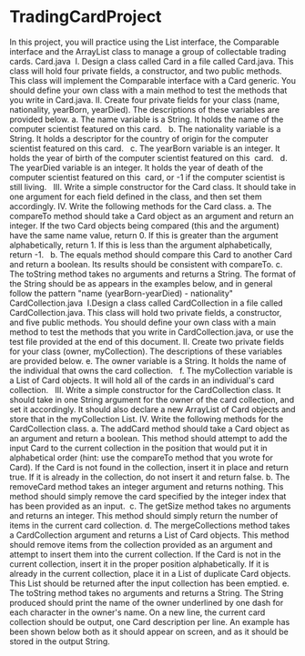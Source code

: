 # TradingCardProject

In this project, you will practice using the List interface, the Comparable interface and the ArrayList class to manage a group of collectable trading cards. 
Card.java 
I. Design a class called Card in a file called Card.java. This class will hold four private fields, a constructor, and two public methods. This class will implement the Comparable interface with a Card generic. You should define your own class with a main method to test the methods that you write in Card.java. 
II. Create four private fields for your class (name, nationality, yearBorn, yearDied). The descriptions of these variables are provided below. 
a.	The name variable is a String. It holds the name of the computer scientist featured on this card.  
b.	The nationality variable is a String. It holds a descriptor for the country of origin for the computer  scientist featured on this card.  
c.	The yearBorn variable is an integer. It holds the year of birth of the computer scientist featured on this  card.  
d.	The yearDied variable is an integer. It holds the year of death of the computer scientist featured on this  card, or -1 if the computer scientist is still living.  
III. Write a simple constructor for the Card class. It should take in one argument for each field defined in the class, and then set them accordingly. 
IV. Write the following methods for the Card class. 
a.	The compareTo method should take a Card object as an argument and return an integer. If the two Card objects being compared (this and the argument) have the same name value, return 0. If this is greater than the argument alphabetically, return 1. If this is less than the argument alphabetically, return -1.  
b.	The equals method should compare this Card to another Card and return a boolean. Its results should be consistent with compareTo. 
c.	The toString method takes no arguments and returns a String. The format of the String should be as appears in the examples below, and in general follow the pattern "name (yearBorn-yearDied) - nationality"             
CardCollection.java 
I.Design a class called CardCollection in a file called CardCollection.java. This class will hold two private fields, a constructor, and five public methods. You should define your own class with a main method to test the methods that you write in CardCollection.java, or use the test file provided at the end of this document. 
II. Create two private fields for your class (owner, myCollection). The descriptions of these variables are provided below. 
e.	The owner variable is a String. It holds the name of the individual that owns the card collection.  
f.	The myCollection variable is a List of Card objects. It will hold all of the cards in an individual's card  collection.  
III. Write a simple constructor for the CardCollection class. It should take in one String argument for the owner of the card collection, and set it accordingly. It should also declare a new ArrayList of Card objects and store that in the myCollection List. 
IV. Write the following methods for the CardCollection class. 
a. The addCard method should take a Card object as an argument and return a boolean. This method should attempt to add the input Card to the current collection in the position that would put it in alphabetical order (hint: use the compareTo method that you wrote for Card). If the Card is not found in the collection, insert it in place and return true. If it is already in the collection, do not insert it and return false. 
b. The removeCard method takes an integer argument and returns nothing. This method should simply remove the card specified by the integer index that has been provided as an input. 
c.  The getSize method takes no arguments and returns an integer. This method should simply return the number of items in the current card collection. 
d. The mergeCollections method takes a CardCollection argument and returns a List of Card objects. This method should remove items from the collection provided as an argument and attempt to insert them into the current collection. If the Card is not in the current collection, insert it in the proper position alphabetically. If it is already in the current collection, place it in a List of duplicate Card objects. This List should be returned after the input collection has been emptied. 
e. The toString method takes no arguments and returns a String. The String produced should print the name of the owner underlined by one dash for each character in the owner's name. On a new line, the current card collection should be output, one Card description per line. An example has been shown below both as it should appear on screen, and as it should be stored in the output String. 
